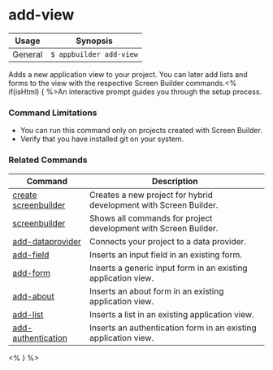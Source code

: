 add-view
==========

Usage | Synopsis
------|-------
General | `$ appbuilder add-view`

Adds a new application view to your project. You can later add lists and forms to the view with the respective Screen Builder commands.<% if(isHtml) { %>An interactive prompt guides you through the setup process.

### Command Limitations 

* You can run this command only on projects created with Screen Builder.
* Verify that you have installed git on your system.

### Related Commands

Command | Description
----------|----------
[create screenbuilder](../project/creation/create-screenbuilder.html) | Creates a new project for hybrid development with Screen Builder.
[screenbuilder](screenbuilder.html) | Shows all commands for project development with Screen Builder.
[add-dataprovider](add-dataprovider.html) | Connects your project to a data provider.
[add-field](add-field.html) | Inserts an input field in an existing form.
[add-form](add-form.html) | Inserts a generic input form in an existing application view.
[add-about](add-about.html) | Inserts an about form in an existing application view.
[add-list](add-list.html) | Inserts a list in an existing application view.
[add-authentication](add-authentication.html) | Inserts an authentication form in an existing application view.
<% } %>